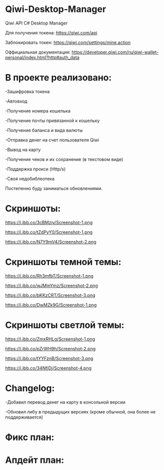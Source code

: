 # Qiwi-Desktop-Manager
Qiwi API C# Desktop Manager

Для получения токена:
https://qiwi.com/api

Заблокировать токен:
https://qiwi.com/settings/mine.action

Оффициальная документация:
https://developer.qiwi.com/ru/qiwi-wallet-personal/index.html?http#auth_data

# В проекте реализовано: 

-Зашифровка токена

-Автовход

-Получение номера кошелька

-Получение почты привязанной к кошельку

-Получение баланса и вида валюты

-Отправка денег на счет пользователя Qiwi

-Вывод на карту

-Получение чеков и их сохранение (в текстовом виде)

-Поддержка прокси (Http/s)

-Своя недобиблеотека

Постепенно буду заниматься обновлениями.

# Скриншоты:

https://i.ibb.co/3cBMzjy/Screenshot-1.png

https://i.ibb.co/tZdPyY0/Screenshot-1.png

https://i.ibb.co/N7Y9mV4/Screenshot-2.png

# Скриншоты темной темы:
https://i.ibb.co/Rh3mfbT/Screenshot-1.png

https://i.ibb.co/wJMmYmz/Screenshot-2.png

https://i.ibb.co/bKKzCRT/Screenshot-3.png

https://i.ibb.co/DwMZk9G/Screenshot-1.png

# Скриншоты светлой темы:

https://i.ibb.co/ZmxRHLg/Screenshot-1.png

https://i.ibb.co/pZrWH9h/Screenshot-2.png

https://i.ibb.co/tYYFznB/Screenshot-3.png

https://i.ibb.co/34NfjDj/Screenshot-4.png

# Changelog:

-Добавил перевод денег на карту в консольной версии

-Обновил либу в предыдущих версиях (кроме обычной, она более не поддерживается)


# Фикс план:

# Апдейт план:

